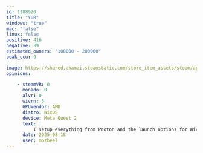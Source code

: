 ```yaml
---
id: 1188920
title: "YUR"
windows: "true"
mac: "false"
linux: false
positive: 416
negative: 89
estimated_owners: "100000 - 200000"
peak_ccu: 9

image: https://shared.akamai.steamstatic.com/store_item_assets/steam/apps/1188920/header.jpg?t=1669930530
opinions:

    - steamVR: 0
      monado: 0
      alvr: 0
      wivrn: 5
      GPUVendor: AMD
      distro: NixOS
      device: Meta Quest 2
      text: |
          I setup everything from Proton and the launch options for WiVRn, but it crashes no matter what
      date: 2025-08-18
      user: mozbeel
---
```

